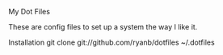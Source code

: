 My Dot Files

These are config files to set up a system the way I like it.

Installation
git clone git://github.com/ryanb/dotfiles ~/.dotfiles
